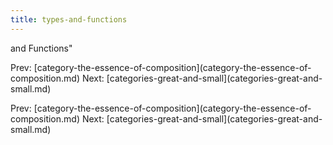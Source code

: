 ```yaml
---
title: types-and-functions
---
```


and Functions\"

Prev:
\[category-the-essence-of-composition](category-the-essence-of-composition.md)
Next:
\[categories-great-and-small](categories-great-and-small.md)

Prev:
\[category-the-essence-of-composition](category-the-essence-of-composition.md)
Next:
\[categories-great-and-small](categories-great-and-small.md)
